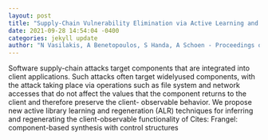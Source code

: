```yaml
--- 
layout: post 
title: "Supply-Chain Vulnerability Elimination via Active Learning and Regeneration" 
date: 2021-09-28 14:54:04 -0400 
categories: jekyll update 
author: "N Vasilakis, A Benetopoulos, S Handa, A Schoen - Proceedings of the 2021 , 2021" 
--- 
```

Software supply-chain attacks target components that are integrated into client applications. Such attacks often target widelyused components, with the attack taking place via operations such as file system and network accesses that do not affect the values that the component returns to the client and therefore preserve the client- observable behavior. We propose new active library learning and regeneration (ALR) techniques for inferring and regenerating the client-observable functionality of Cites: Frangel: component-based synthesis with control structures